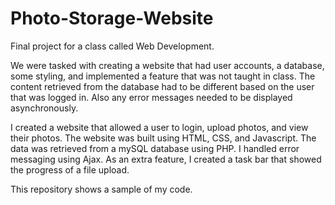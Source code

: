 # Photo-Storage-Website

Final project for a class called Web Development. 

We were tasked with creating a website that had user accounts, a database, some styling, and implemented a feature that was not taught in class. The content retrieved from the database had to be different based on the user that was logged in. Also any error messages needed to be displayed asynchronously. 

I created a website that allowed a user to login, upload photos, and view their photos. The website was built using HTML, CSS, and Javascript. The data was retrieved from a mySQL database using PHP. I handled error messaging using Ajax. As an extra feature, I created a task bar that showed the progress of a file upload. 

This repository shows a sample of my code. 
